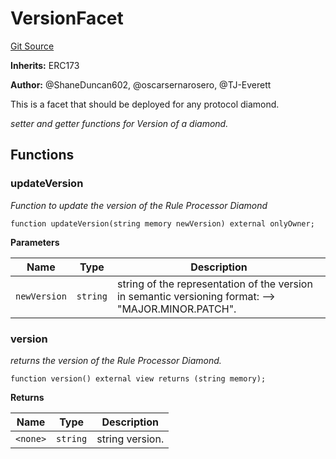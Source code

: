 # VersionFacet
[Git Source](https://github.com/thrackle-io/tron/blob/f7f6e3590faaa9c8f0fe0115492201b8f8dd1711/src/protocol/diamond/VersionFacet.sol)

**Inherits:**
ERC173

**Author:**
@ShaneDuncan602, @oscarsernarosero, @TJ-Everett

This is a facet that should be deployed for any protocol diamond.

*setter and getter functions for Version of a diamond.*


## Functions
### updateVersion

*Function to update the version of the Rule Processor Diamond*


```solidity
function updateVersion(string memory newVersion) external onlyOwner;
```
**Parameters**

|Name|Type|Description|
|----|----|-----------|
|`newVersion`|`string`|string of the representation of the version in semantic versioning format: --> "MAJOR.MINOR.PATCH".|


### version

*returns the version of the Rule Processor Diamond.*


```solidity
function version() external view returns (string memory);
```
**Returns**

|Name|Type|Description|
|----|----|-----------|
|`<none>`|`string`|string version.|


